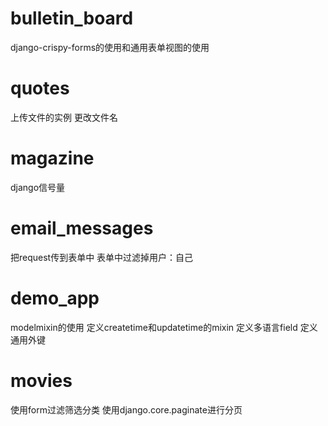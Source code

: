 # bulletin_board
django-crispy-forms的使用和通用表单视图的使用


# quotes
上传文件的实例
更改文件名

# magazine
django信号量

# email_messages
把request传到表单中
表单中过滤掉用户：自己

# demo_app
modelmixin的使用
定义createtime和updatetime的mixin
定义多语言field
定义通用外键

# movies
使用form过滤筛选分类
使用django.core.paginate进行分页